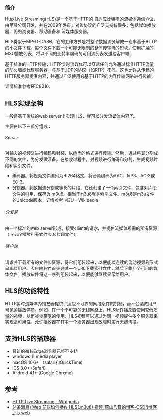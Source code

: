 
### 简介

Http Live Streaming(HLS)是一个基于HTTP的 自适应比特率的流媒体通信协议，由苹果公司开发，并在2009年发布。对该协议的广泛支持有很多，包括媒体播放器、网络浏览器、移动设备和 流媒体服务器。

HLS类似于MPEG-DASH，它的工作方式是将整个数据流分解成一连串基于HTTP的小文件下载，每个文件下载一个可能无限制的整体传输流的短块。使用扩展的M3U播放列表，将以不同的比特率编码的可用流列表发送给客户端。

基于标准的HTTP传输，HTTP实时流媒体可以穿越任何允许通过标准HTTP流量的防火墙或代理服务器，与基于UDP的协议（如RTP）不同。这也允许从传统的HTTP服务器提供内容，并通过广泛使用的基于HTTP的内容传输网络进行传输。

详情标准参考RFC8216。

## HLS实现架构

一般是基于传统的web server上实现HLS，就可以分发流媒体内容了。

主要由以下三部分组成：

###### Server

对输入的视频流进行编码和封装，以适当的格式进行传输。然后，通过将其分割成不同的文件，为分发做准备。在接收过程中，对视频进行编码和分割，生成视频片段和索引文件。

- 编码器。将视频文件编码为H.264格式，将音频编码为AAC、MP3、AC-3或EC-3。
- 分割器。将数据流分割成等长的片段。它还创建了一个索引文件，包含对片段文件的引用，保存为.m3u8。相当于m3u8就是索引文件。m3u8是m3u文件的Unicode版本。详情参考 [M3U - Wikipedia](https://en.wikipedia.org/wiki/M3U)

###### 分发器

由一个标准的web server形成，接受client的请求，并提供流媒体所需的所有资源（.m3u8播放列表文件和.ts片段文件）。


###### 客户端

请求并下载所有的文件和资源，将它们组装起来，以便能以连续的流动视频的形式呈现给用户。客户端软件首先通过一个URL下载索引文件，然后下载几个可用的媒体文件。播放软件将这一序列组装起来，以便能够继续显示给用户。

## HLS的功能特性

HTTP实时流媒体为播放器提供了适应不可靠的网络条件的机制，而不会造成用户可见的播放停顿。例如，在一个不可靠的无线网络上，HLS允许播放器使用较低质量的视频，从而减少带宽的使用。HLS视频可以通过为同一视频提供多个服务器来实现高可用性，允许播放器在其中一个服务器出现故障时进行无缝切换。


## 支持HLS的播放器

- 最新的微软Edge浏览器已经不支持
- windows 11 media player
- macOS 10.6+ （safari和QuickTime）
- iOS 3.0+ (Safari)
- Android 4.1+ (Google Chrome)

## 参考

- [HTTP Live Streaming - Wikipedia](https://en.wikipedia.org/wiki/HTTP_Live_Streaming)
- [(4条消息) Web 前端如何播放 HLS(.m3u8) 视频_燕山八音的博客-CSDN博客_hls web](https://blog.csdn.net/u014717572/article/details/94736770)


